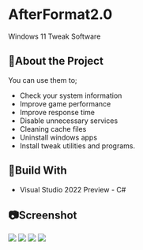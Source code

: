 # AfterFormat2.0
Windows 11 Tweak Software

<h2>📜About the Project</h2>

You can use them to;
<ul>
<li>Check your system information</li>
<li>Improve game performance</li>
<li>Improve response time</li>
<li>Disable unnecessary services</li>
<li>Cleaning cache files</li>
<li>Uninstall windows apps</li>
<li>Install tweak utilities and programs.</li>
</ul>

<h2>🔨Build With</h2>

<ul><li>Visual Studio 2022 Preview - C#</li></ul>

<h2>📷Screenshot</h2>

![](https://www.hizliresim.com/6xpz4l4.png)
![](https://www.hizliresim.com/g6dytcc.png)
![](https://www.hizliresim.com/6p77xmm.png)
![](https://www.hizliresim.com/jw2j14y.png)
